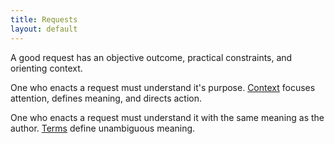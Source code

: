 ```yaml
---
title: Requests
layout: default
---
```


A good request has an objective outcome, practical constraints, and orienting context.

One who enacts a request must understand it's purpose. [Context](./context/) focuses attention, defines meaning, and directs action.

One who enacts a request must understand it with the same meaning as the author. [Terms](./terms/) define unambiguous meaning.